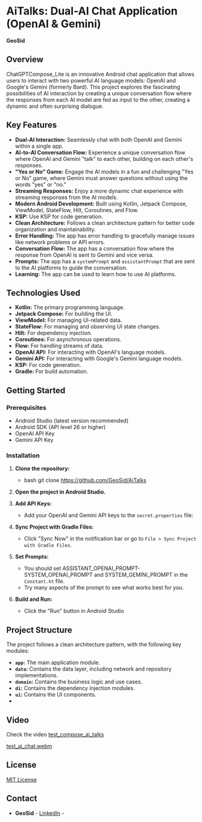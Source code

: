 # AiTalks: Dual-AI Chat Application (OpenAI & Gemini)

**GeoSid**

## Overview

ChatGPTCompose_Lite is an innovative Android chat application that allows users to interact with two powerful AI language models: OpenAI and Google's Gemini (formerly Bard). This project explores the fascinating possibilities of AI interaction by creating a unique conversation flow where the responses from each AI model are fed as input to the other, creating a dynamic and often surprising dialogue.

## Key Features

*   **Dual-AI Interaction:** Seamlessly chat with both OpenAI and Gemini within a single app.
*   **AI-to-AI Conversation Flow:** Experience a unique conversation flow where OpenAI and Gemini "talk" to each other, building on each other's responses.
*   **"Yes or No" Game:** Engage the AI models in a fun and challenging "Yes or No" game, where Gemini must answer questions without using the words "yes" or "no."
*   **Streaming Responses:** Enjoy a more dynamic chat experience with streaming responses from the AI models.
*   **Modern Android Development:** Built using Kotlin, Jetpack Compose, ViewModel, StateFlow, Hilt, Coroutines, and Flow.
*   **KSP:** Use KSP for code generation.
*   **Clean Architecture:** Follows a clean architecture pattern for better code organization and maintainability.
*   **Error Handling:** The app has error handling to gracefully manage issues like network problems or API errors.
*   **Conversation Flow:** The app has a conversation flow where the response from OpenAI is sent to Gemini and vice versa.
*   **Prompts:** The app has a `systemPrompt` and `assistantPrompt` that are sent to the AI platforms to guide the conversation.
*   **Learning:** The app can be used to learn how to use AI platforms.

## Technologies Used

*   **Kotlin:** The primary programming language.
*   **Jetpack Compose:** For building the UI.
*   **ViewModel:** For managing UI-related data.
*   **StateFlow:** For managing and observing UI state changes.
*   **Hilt:** For dependency injection.
*   **Coroutines:** For asynchronous operations.
*   **Flow:** For handling streams of data.
*   **OpenAI API:** For interacting with OpenAI's language models.
*   **Gemini API:** For interacting with Google's Gemini language models.
*   **KSP:** For code generation.
*   **Gradle:** For build automation.

## Getting Started

### Prerequisites

*   Android Studio (latest version recommended)
*   Android SDK (API level 26 or higher)
*   OpenAI API Key
*   Gemini API Key

### Installation

1.  **Clone the repository:**
    *   bash git clone https://github.com/GeoSid/AiTalks

2.  **Open the project in Android Studio.**
3.  **Add API Keys:**
    *   Add your OpenAI and Gemini API keys to the `secret.properties` file:
4.  **Sync Project with Gradle Files:**
    *   Click "Sync Now" in the notification bar or go to `File > Sync Project with Gradle Files`.
5.  **Set Prompts:**
    *   You should set ASSISTANT_OPENAI_PROMPT- SYSTEM_OPENAI_PROMPT  and SYSTEM_GEMINI_PROMPT in the `Constant.kt` file.
    *   Try many aspects of the prompt to see what works best for you.
6.  **Build and Run:**
    *   Click the "Run" button in Android Studio

## Project Structure

The project follows a clean architecture pattern, with the following key modules:

*   **`app`:** The main application module.
*   **`data`:** Contains the data layer, including network and repository implementations.
*   **`domain`:** Contains the business logic and use cases.
*   **`di`:** Contains the dependency injection modules.
*   **`ui`:** Contains the UI components.
* 
## Video

Check the video [test_compose_ai_talks](https://github.com/GeoSId/AiTalks/blob/master/test_ai_chat.webm)


[test_ai_chat.webm](https://github.com/user-attachments/assets/50adddbd-2b9d-4656-b484-29c9af9585d5)


## License

[MIT License](LICENSE)

## Contact

*   **GeoSid** - [LinkedIn](https://www.linkedin.com/in/george-sideris-5b8744b2/) -
